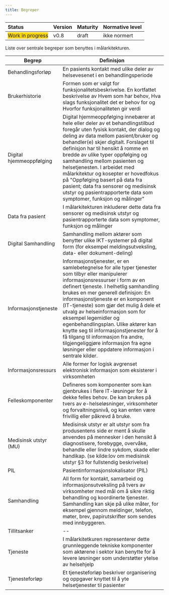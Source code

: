 ```yaml
---
title: Begreper
---
```


| Status | Version | Maturity | Normative level |
|:-------------|:------------------|:------|:-------|
| <span style="background-color:gold">Work in progress</span> | v0.8 | draft  | ikke normert |

Liste over sentrale begreper som benyttes i målarkitekturen.  

|Begrep|Definisjon|
|------|-----------|
|Behandlingsforløp|En pasients kontakt med ulike deler av helsevesenet i en behandlingsperiode|
|Brukerhistorie|Formen som er valgt for funksjonalitetsbeskrivelse. En kortfattet beskrivelse av Hvem som har behov, Hva slags funksjonalitet det er behov for og Hvorfor funksjonaliteten gir verdi|
|Digital hjemmeoppfølging|Digital hjemmeoppfølging innebærer at hele eller deler av et behandlingstilbud foregår uten fysisk kontakt, der dialog og deling av data mellom pasient/bruker og behandler(e) skjer digitalt. Forslaget til definisjon har til hensikt å romme en bredde av ulike typer oppfølging og samhandling mellom pasienten og helsetjenesten. I arbeidet med målarkitektur og kosepter er hovedfokus på "Oppfølging basert på data fra pasient; data fra sensorer og medisinsk utstyr og pasientrapporterte data som symptomer, funksjon og målinger"|
|Data fra pasient|I målarkitekturen inkluderer dette data fra sensorer og medisinsk utstyr og pasientrapporterte data som symptomer, funksjon og målinger|
|Digital Samhandling|Samhandling mellom aktører som benytter ulike IKT-systemer på digital form (for eksempel meldingsutveksling, data- eller dokument-deling)|
|Informasjonstjeneste|Informasjonstjenester, er en samlebetegnelse for alle typer tjenester som tilbyr eller manipulerer informasjonsressurser i form av en definert tjeneste. I helhetlig samhandling brukes en mer generell definisjon: En informasjonstjeneste er en komponent (IT-tjeneste) som gjør det mulig å dele et utvalg av helseinformasjon som for eksempel legemidler og egenbehandlingsplan. Ulike aktører kan knytte seg til informasjonstjenester for å få tilgang til informasjon fra andre, tilgjengeliggjøre informasjon fra egne løsninger eller oppdatere informasjon i sentrale kilder.|
|Informasjonsressurs|Alle former for logisk avgrenset elektronisk informasjon som eksisterer i virksomheten|
|Felleskomponenter|Defineres som komponenter som kan gjenbrukes i flere IT-løsninger for å dekke felles behov. De kan brukes på tvers av e-helseløsninger, virksomheter og forvaltningsnivå, og kan enten være frivillig eller påkrevd å bruke.|
|Medisinsk utstyr (MU)|Medisinsk utstyr er alt utstyr som fra produsentens side er ment å skulle anvendes på mennesker i den hensikt å diagnostisere, forebygge, overvåke, behandle eller lindre sykdom, skade eller handikap. (se kilde:lov om medisinsk utstyr §3 for fullstendig beskrivelse) 
|PIL|Pasientinformasjonslokalisator (PIL)
|Samhandling|All form for kontakt, samarbeid og informasjonsutveksling på tvers av virksomheter med mål om å sikre riktig behandling og koordinerte tjenester. Samhandling kan skje på ulike måter, for eksempel gjennom meldinger, telefon, møter, brev, papirutskrifter som sendes med innbyggeren.|
|Tillitsanker|--|
|Tjeneste|I målarkitetkuren representerer dette grunnleggende tekniske komponenter som aktørene i sektor kan benytte for å levere løsninger som understøtter ytelse av helsehjelp|
|Tjenesteforløp|Et tjenesteforløp beskriver organisering og oppgaver knyttet til å yte helsetjenester til pasienter| <!-- Tjenesteforløp er helt generelt og trenger ikke være knyttet til DHO, har du kilde her?-->